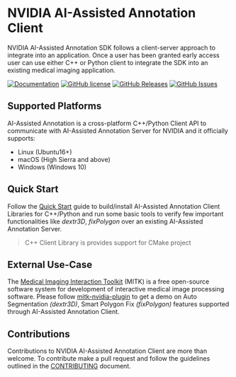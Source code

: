 # NVIDIA AI-Assisted Annotation Client
NVIDIA AI-Assisted Annotation SDK follows a client-server approach to integrate into an application.  Once a user has been granted early access user can use either C++ or Python client to integrate the SDK into an existing medical imaging application.

[![Documentation](https://img.shields.io/badge/NVIDIA-documentation-brightgreen.svg)](https://docs.nvidia.com/deeplearning/sdk/ai-assisted-annotation-client-guide)
[![GitHub license](https://img.shields.io/badge/license-BSD3-blue.svg)](/LICENSE)
[![GitHub Releases](https://img.shields.io/github/release/NVIDIA/ai-assisted-annotation-client.svg)](https://github.com/NVIDIA/ai-assisted-annotation-client/releases)
[![GitHub Issues](https://img.shields.io/github/issues/NVIDIA/ai-assisted-annotation-client.svg)](/issues)

## Supported Platforms
AI-Assisted Annotation is a cross-platform C++/Python Client API to communicate with AI-Assisted Annotation Server for NVIDIA and it officially supports:
 - Linux (Ubuntu16+)
 - macOS (High Sierra and above)
 - Windows (Windows 10)

## Quick Start
Follow the [Quick Start](https://docs.nvidia.com/deeplearning/sdk/ai-assisted-annotation-client-guide/quickstart.html) guide to build/install AI-Assisted Annotation Client Libraries for C++/Python and run some basic tools to verify few important functionalities like *dextr3D*, *fixPolygon* over an existing AI-Assisted Annotation Server.

>C++ Client Library is provides support for CMake project

## External Use-Case
The [Medical Imaging Interaction Toolkit](http://mitk.org/wiki/MITK) (MITK) is a free open-source software system for development of interactive medical image processing software.
Please follow [mitk-nvidia-plugin](https://github.com/NVIDIA/mitk-nvidia-plugin) to get a demo on Auto Segmentation *(dextr3D)*, Smart Polygon Fix *(fixPolygon)* features supported through AI-Assisted Annotation Client.

## Contributions
Contributions to NVIDIA AI-Assisted Annotation Client are more than welcome. To contribute make a pull request and follow the guidelines outlined in the [CONTRIBUTING](/CONTRIBUTING.md) document.
